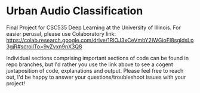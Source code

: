 # Urban Audio Classification
Final Project for CSC535 Deep Learning at the University of Illinois. For easier perusal, please use Colaboratory link: https://colab.research.google.com/drive/1RlOJ3xCeVmbY2IWGioFI8sgIdsLp3gjR#scrollTo=9vZvxn9nX3Q8

Individual sections comprising important sections of code can be found in repo branches, but I'd rather you use the link above to see a cogent juxtaposition of code, explanations and output.
Please feel free to reach out, I'd be happy to answer your questions/troubleshoot issues with your project!
